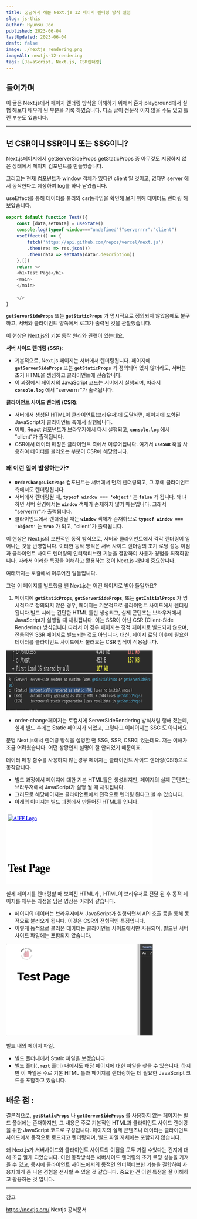 ```yaml
---
title: 궁금해서 해본 Next.js 12 페이지 렌더링 방식 실험 
slug: js-this
author: Hyunsu Joo
published: 2023-06-04
lastUpdated: 2023-06-04
draft: false
image: ./nextjs_rendering.png
imageAlt: nextjs-12-rendering
tags: [JavaScript, Next.js, CSR렌더링]
---
```



## 들어가며 

이 글은 Next.js에서 페이지 렌더링 방식을 이해하기 위해서 혼자 playground에서 실험 해보다 배우게 된 부분을 기록 하였습니다. 다소 글이 전문적 이지 않을 수도 있고 틀린 부분도 있습니다. 

---
## 넌 CSR이니 SSR이니 또는 SSG이니?

Next.js페이지에서 getServerSideProps getStaticProps 중 아무것도 지정하지 않은 상태에서 페이지 컴포넌트를 만들었습니다.

그리고는 현재 컴포넌트가 window 객체가 있다면 client 일 것이고, 없다면 server 에서 동작한다고 예상하여 log를 하나 남겼습니다.

useEffect를 통해 데이터를 불러와 csr동작임을 확인해 보기 위해 데이터도 렌더링 해보았습니다.

```javascript
export default function Test(){
    const [data,setData] = useState()
    console.log(typeof window==="undefined"?"serverrrr":"client")
    useEffect(() => {
        fetch('https://api.github.com/repos/vercel/next.js')
        .then(res => res.json())
        .then(data => setData(data?.description))
    },[])
    return <>
    <h1>Test Page</h1>
    <main>                                                              <h2>{data}</h2>
    </main>
    
    </>
}
```                                                                                                                                     
**`getServerSideProps`** 또는 **`getStaticProps`** 가 명시적으로 정의되지 않았음에도 불구하고, 서버와 클라이언트 양쪽에서 로그가 출력된 것을 관찰했습니다. 

이 현상은 Next.js의 기본 동작 원리와 관련이 있는데요.

**서버 사이드 렌더링 (SSR)**:

- 기본적으로, Next.js 페이지는 서버에서 렌더링됩니다. 페이지에 **`getServerSideProps`** 또는 **`getStaticProps`** 가 정의되어 있지 않더라도, 서버는 초기 HTML을 생성하고 클라이언트에 전송합니다.
- 이 과정에서 페이지의 JavaScript 코드는 서버에서 실행되며, 따라서 **`console.log`** 에서 "serverrrr"가 출력됩니다.

**클라이언트 사이드 렌더링 (CSR)**:

- 서버에서 생성된 HTML이 클라이언트(브라우저)에 도달하면, 페이지에 포함된 JavaScript가 클라이언트 측에서 실행됩니다.
- 이때, React 컴포넌트가 브라우저에서 다시 실행되고, **`console.log`** 에서 "client"가 출력됩니다.
- CSR에서 데이터 페칭은 클라이언트 측에서 이루어집니다. 여기서 **`useSWR`** 훅을 사용하여 데이터를 불러오는 부분이 CSR에 해당합니다.

### **왜 이런 일이 발생하는가?**

- **`OrderChangeListPage`** 컴포넌트는 서버에서 먼저 렌더링되고, 그 후에 클라이언트 측에서도 렌더링됩니다.
- 서버에서 렌더링될 때, **`typeof window === 'object'`** 는 **`false`** 가 됩니다. 왜냐하면 서버 환경에서는 **`window`** 객체가 존재하지 않기 때문입니다. 그래서 "serverrrr"가 출력됩니다.
- 클라이언트에서 렌더링될 때는 **`window`** 객체가 존재하므로 **`typeof window === 'object'`** 는 **`true`** 가 되고, "client"가 출력됩니다.

이 현상은 Next.js의 보편적인 동작 방식으로, 서버와 클라이언트에서 각각 렌더링이 일어나는 것을 반영합니다. 이러한 동작 방식은 서버 사이드 렌더링의 초기 로딩 성능 이점과 클라이언트 사이드 렌더링의 인터랙티브한 기능을 결합하여 사용자 경험을 최적화합니다. 따라서 이러한 특징을 이해하고 활용하는 것이 Next.js 개발에 중요합니다.

여태까지는 로컬에서 이루어진 일들입니다.

그럼 이 페이지를 빌드했을 땐 Next.js는 어떤 페이지로 받아 들일까요?

1. 페이지에 **`getStaticProps`**, **`getServerSideProps`**, 또는 **`getInitialProps`** 가 명시적으로 정의되지 않은 경우, 페이지는 기본적으로 클라이언트 사이드에서 렌더링됩니다.빌드 시에는 간단한 HTML 틀만 생성되고, 실제 콘텐츠는 브라우저에서 JavaScript가 실행될 때 채워집니다. 이는 SSR이 아닌 CSR (Client-Side Rendering) 방식입니다.따라서 이 경우 페이지는 정적 페이지로 빌드되지 않으며, 전통적인 SSR 페이지로 빌드되는 것도 아닙니다. 대신, 페이지 로딩 이후에 필요한 데이터를 클라이언트 사이드에서 불러오는 CSR 방식이 적용됩니다.

<img src="../images/nextjs-rendering-1.png" width="400px" height="60px"/>
<img src="../images/nextjs-rendering-2.png" width="400px" height="100px"/>

- order-change페이지는 로컬시에 ServerSideRendering 방식처럼 행해 졌는데, 실제 빌드 후에는 Static 페이지가 되었고, 그렇다고 이페이지는 SSG 도 아니네요.

분명 Next.js에서 렌더링 방식을 설명할 땐 SSG, SSR, CSR이 었는데요. 저는 이해가 조금 어려웠습니다. 어떤 상황인지 설명이 잘 안되었기 때문이죠. 

데이터 페칭 함수를 사용하지 않는경우  페이지는 클라이언트 사이드 렌더링(CSR)으로 동작합니다.

- 빌드 과정에서 페이지에 대한 기본 HTML틀은 생성되지만, 페이지의 실제 콘텐츠는 브라우저에서 JavaScript가 실행 될 때 채워집니다.
- 그러므로 해당페이지는 클라이언트에서 전적으로 렌더링 된다고 볼 수 있습니다.
- 아래의 이미지는 빌드 과정에서 만들어진 HTML틀 입니다.
    
<img src="../images/nextjs-rendering-3.png" width="400px" height="200px"/>

실제 페이지를 렌더링할 때 보여진 HTML과 , HTML이 브라우저로 전달 된 후 동적 페이지를 채우는 과정을 담은 영상은 아래와 같습니다.

- 페이지의 데이터는 브라우저에서 JavaScript가 실행되면서 API 호출 등을 통해 동적으로 불러오게 됩니다. 이것은 CSR의 전형적인 특징입니다.
- 이렇게 동적으로 불러온 데이터는 클라이언트 사이드에서만 사용되며, 빌드된 서버 사이드 파일에는 포함되지 않습니다.

<img src="../images/nextjs-rendering-4.gif" width="400px" height="250px"/>

빌드 내의 페이지 파일. 

- 빌드 폴더내에서 Static 파일을 보겠습니다.
- 빌드 폴더(**`.next`** 폴더) 내에서도 해당 페이지에 대한 파일을 찾을 수 있습니다. 하지만 이 파일은 주로 기본 HTML 틀과 페이지를 렌더링하는 데 필요한 JavaScript 코드를 포함하고 있습니다.

## 배운 점 :

결론적으로, **`getStaticProps`** 나 **`getServerSideProps`** 를 사용하지 않는 페이지는 빌드 폴더에는 존재하지만, 그 내용은 주로 기본적인 HTML과 클라이언트 사이드 렌더링을 위한 JavaScript 코드로 구성됩니다. 페이지의 실제 콘텐츠나 데이터는 클라이언트 사이드에서 동적으로 로드되고 렌더링되며, 빌드 파일 자체에는 포함되지 않습니다.

왜 Next.js가 서버사이드와 클라이언트 사이트의 이점을 모두 가질 수있다는 건지에 대해 조금 알게 되었습니다. 이런 동작방식은 서버사이드 렌더링의 초기 로딩 성능을 가져올 수 있고, 동시에 클라이언트 사이드에서의 동적인 인터랙티브한 기능을 결합하여 사용자에게 좀 나은 경험을 선사할 수 있을 것 같습니다. 중요한 건 이런 특정을 잘 이해하고 활용하는 것 입니다.


---

참고 

https://nextjs.org/ Nextjs 공식문서

